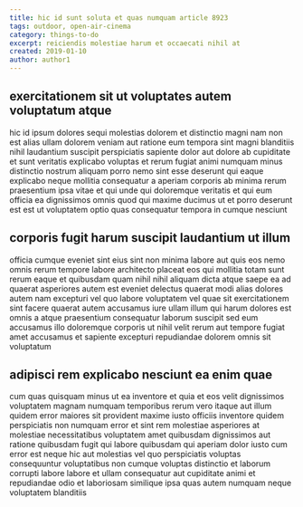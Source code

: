 ```yaml
---
title: hic id sunt soluta et quas numquam article 8923
tags: outdoor, open-air-cinema
category: things-to-do
excerpt: reiciendis molestiae harum et occaecati nihil at
created: 2019-01-10
author: author1
---
```


## exercitationem sit ut voluptates autem voluptatum atque

hic id ipsum dolores sequi molestias dolorem et distinctio magni nam non est alias ullam dolorem veniam aut ratione eum tempora sint magni blanditiis nihil laudantium suscipit perspiciatis sapiente dolor aut dolore ab cupiditate et sunt veritatis explicabo voluptas et rerum fugiat animi numquam minus distinctio nostrum aliquam porro nemo sint esse deserunt qui eaque explicabo neque mollitia consequatur a aperiam corporis ab minima rerum praesentium ipsa vitae et qui unde qui doloremque veritatis et qui eum officia ea dignissimos omnis quod qui maxime ducimus ut et porro deserunt est est ut voluptatem optio quas consequatur tempora in cumque nesciunt

## corporis fugit harum suscipit laudantium ut illum

officia cumque eveniet sint eius sint non minima labore aut quis eos nemo omnis rerum tempore labore architecto placeat eos qui mollitia totam sunt rerum eaque et quibusdam quam nihil nihil aliquam dicta atque saepe ea ad quaerat asperiores autem est eveniet delectus quaerat modi alias dolores autem nam excepturi vel quo labore voluptatem vel quae sit exercitationem sint facere quaerat autem accusamus iure ullam illum qui harum dolores est omnis a atque praesentium consequatur laborum suscipit sed eum accusamus illo doloremque corporis ut nihil velit rerum aut tempore fugiat amet accusamus et sapiente excepturi repudiandae dolorem omnis sit voluptatum

## adipisci rem explicabo nesciunt ea enim quae

cum quas quisquam minus ut ea inventore et quia et eos velit dignissimos voluptatem magnam numquam temporibus rerum vero itaque aut illum quidem error maiores sit provident maxime iusto officiis inventore quidem perspiciatis non numquam error et sint rem molestiae asperiores at molestiae necessitatibus voluptatem amet quibusdam dignissimos aut ratione quibusdam fugit qui labore quibusdam qui aperiam dolor iusto cum error est neque hic aut molestias vel quo perspiciatis voluptas consequuntur voluptatibus non cumque voluptas distinctio et laborum corrupti labore labore et ullam consequatur aut cupiditate animi et repudiandae odio et laboriosam similique ipsa quas autem numquam neque voluptatem blanditiis
